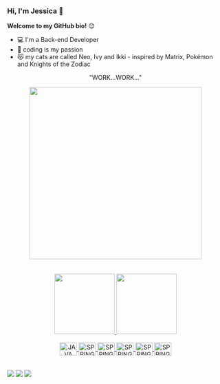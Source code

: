 ### Hi, I'm Jessica 👋

**Welcome to my GitHub bio!** 😊

- 💻 I'm a Back-end Developer
- :blue_heart: coding is my passion
- 😻 my cats are called Neo, Ivy and Ikki - inspired by Matrix, Pokémon and Knights of the Zodiac

<div align="center">
  <p>"WORK...WORK..."
</div>
<div align="center">  
  <img width="400px" src="https://c.tenor.com/ViR4Tr-0D1YAAAAd/peon-wood-cutting-warcraft3.gif"> 
</div>

<br>
<br>


<div align="left">
  <div align="center">
  <a href="https://github.com/jessicagrdc">
  <img height="140em" src="https://github-readme-stats.vercel.app/api?username=jessicagrdc&show_icons=true&theme=dracula&include_all_commits=true&count_private=true"/>
  <img height="140em" src="https://github-readme-stats.vercel.app/api/top-langs/?username=jessicagrdc&layout=compact&langs_count=7&theme=dracula"/>
</div>
  
  
  <div align="center" style="display: inline_block"><br>
  <img align="center" alt="JAVA" height="30" width="40" src="https://cdn.jsdelivr.net/gh/devicons/devicon/icons/java/java-original.svg" />         
  <img align="center" alt="SPRING" height="30" width="40" src="https://cdn.jsdelivr.net/gh/devicons/devicon/icons/spring/spring-original.svg" />      
  <img align="center" alt="SPRING" height="30" width="40" src="https://cdn.jsdelivr.net/gh/devicons/devicon/icons/mysql/mysql-original.svg" />
  <img align="center" alt="SPRING" height="30" width="40" src="https://cdn.jsdelivr.net/gh/devicons/devicon/icons/oracle/oracle-original.svg" />    
  <img align="center" alt="SPRING" height="30" width="40" src="https://cdn.jsdelivr.net/gh/devicons/devicon/icons/intellij/intellij-original.svg" />  
  <img align="center" alt="SPRING" height="30" width="40" src="https://cdn.jsdelivr.net/gh/devicons/devicon/icons/vscode/vscode-original.svg" />
  </div>
</div>
<br>
<br>
  
<div align="left"> 
   <a href="https://www.linkedin.com/in/jessicaguimaraesrdc/" target="_blank"><img src="https://img.shields.io/badge/LinkedIn-0077B5?style=for-the-badge&logo=linkedin&logoColor=white" target="_blank"></a>  
  <a href="https://jessicagrdc.blogspot.com" target="_blank"><img src="https://img.shields.io/badge/Blogger-FF5722?style=for-the-badge&logo=blogger&logoColor=white" target="_blank"></a> 
  <a href="https://www.instagram.com/jessicagrdc/" target="_blank"><img src="https://img.shields.io/badge/-Instagram-%23E4405F?style=for-the-badge&logo=instagram&logoColor=white" target="_blank"></a>
</div>








  
  
